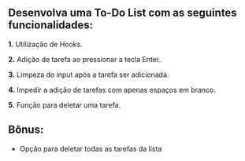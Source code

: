 ## Desenvolva uma To-Do List com as seguintes funcionalidades:

**1.** Utilização de Hooks.

**2.** Adição de tarefa ao pressionar a tecla Enter.

**3.** Limpeza do input após a tarefa ser adicionada.

**4.** Impedir a adição de tarefas com apenas espaços em branco.

**5.** Função para deletar uma tarefa.

## Bônus:
* Opção para deletar todas as tarefas da lista
